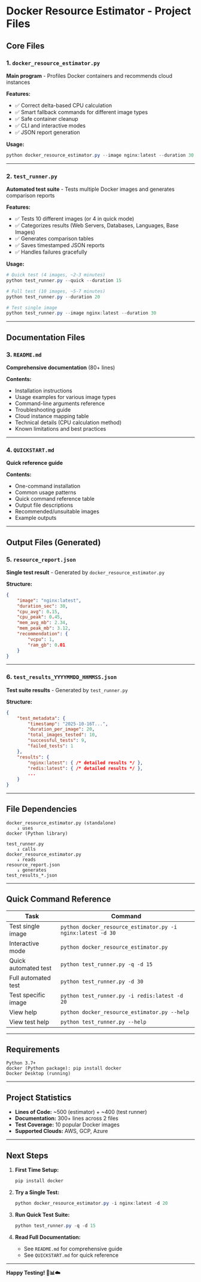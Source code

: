# Docker Resource Estimator - Project Files

## Core Files

### 1. `docker_resource_estimator.py` 
**Main program** - Profiles Docker containers and recommends cloud instances

**Features:**
- ✅ Correct delta-based CPU calculation
- ✅ Smart fallback commands for different image types
- ✅ Safe container cleanup
- ✅ CLI and interactive modes
- ✅ JSON report generation

**Usage:**
```powershell
python docker_resource_estimator.py --image nginx:latest --duration 30
```

---

### 2. `test_runner.py`
**Automated test suite** - Tests multiple Docker images and generates comparison reports

**Features:**
- ✅ Tests 10 different images (or 4 in quick mode)
- ✅ Categorizes results (Web Servers, Databases, Languages, Base Images)
- ✅ Generates comparison tables
- ✅ Saves timestamped JSON reports
- ✅ Handles failures gracefully

**Usage:**
```powershell
# Quick test (4 images, ~2-3 minutes)
python test_runner.py --quick --duration 15

# Full test (10 images, ~5-7 minutes)
python test_runner.py --duration 20

# Test single image
python test_runner.py --image nginx:latest --duration 30
```

---

## Documentation Files

### 3. `README.md`
**Comprehensive documentation** (80+ lines)

**Contents:**
- Installation instructions
- Usage examples for various image types
- Command-line arguments reference
- Troubleshooting guide
- Cloud instance mapping table
- Technical details (CPU calculation method)
- Known limitations and best practices

---

### 4. `QUICKSTART.md`
**Quick reference guide**

**Contents:**
- One-command installation
- Common usage patterns
- Quick command reference table
- Output file descriptions
- Recommended/unsuitable images
- Example outputs

---

## Output Files (Generated)

### 5. `resource_report.json`
**Single test result** - Generated by `docker_resource_estimator.py`

**Structure:**
```json
{
    "image": "nginx:latest",
    "duration_sec": 30,
    "cpu_avg": 0.15,
    "cpu_peak": 0.45,
    "mem_avg_mb": 2.34,
    "mem_peak_mb": 3.12,
    "recommendation": {
        "vcpu": 1,
        "ram_gb": 0.01
    }
}
```

---

### 6. `test_results_YYYYMMDD_HHMMSS.json`
**Test suite results** - Generated by `test_runner.py`

**Structure:**
```json
{
    "test_metadata": {
        "timestamp": "2025-10-16T...",
        "duration_per_image": 20,
        "total_images_tested": 10,
        "successful_tests": 9,
        "failed_tests": 1
    },
    "results": {
        "nginx:latest": { /* detailed results */ },
        "redis:latest": { /* detailed results */ },
        ...
    }
}
```

---

## File Dependencies

```
docker_resource_estimator.py (standalone)
    ↓ uses
docker (Python library)

test_runner.py
    ↓ calls
docker_resource_estimator.py
    ↓ reads
resource_report.json
    ↓ generates
test_results_*.json
```

---

## Quick Command Reference

| Task | Command |
|------|---------|
| Test single image | `python docker_resource_estimator.py -i nginx:latest -d 30` |
| Interactive mode | `python docker_resource_estimator.py` |
| Quick automated test | `python test_runner.py -q -d 15` |
| Full automated test | `python test_runner.py -d 30` |
| Test specific image | `python test_runner.py -i redis:latest -d 20` |
| View help | `python docker_resource_estimator.py --help` |
| View test help | `python test_runner.py --help` |

---

## Requirements

```
Python 3.7+
docker (Python package): pip install docker
Docker Desktop (running)
```

---

## Project Statistics

- **Lines of Code:** ~500 (estimator) + ~400 (test runner)
- **Documentation:** 300+ lines across 2 files
- **Test Coverage:** 10 popular Docker images
- **Supported Clouds:** AWS, GCP, Azure

---

## Next Steps

1. **First Time Setup:**
   ```powershell
   pip install docker
   ```

2. **Try a Single Test:**
   ```powershell
   python docker_resource_estimator.py -i nginx:latest -d 20
   ```

3. **Run Quick Test Suite:**
   ```powershell
   python test_runner.py -q -d 15
   ```

4. **Read Full Documentation:**
   - See `README.md` for comprehensive guide
   - See `QUICKSTART.md` for quick reference

---

**Happy Testing! 🐳📊☁️**
